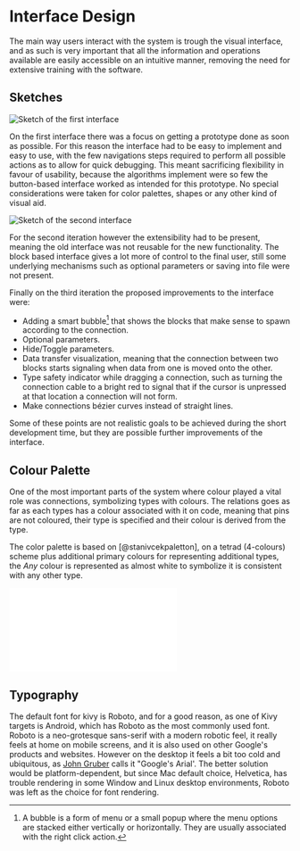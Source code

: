 Interface Design
================

The main way users interact with the system is trough the visual interface, and
as such is very important that all the information and operations available are
easily accessible on an intuitive manner, removing the need for extensive
training with the software.

Sketches
--------
![Sketch of the first interface](images/sketch_1.png)

On the first interface there was a focus on getting a prototype done as soon as
possible.
For this reason the interface had to be easy to implement and easy to use, with
the few navigations steps required to perform all possible actions as to allow
for quick debugging.
This meant sacrificing flexibility in favour of usability, because the
algorithms implement were so few the button-based interface worked as intended
for this prototype.
No special considerations were taken for color palettes,
shapes or any other kind of visual aid.

![Sketch of the second interface](images/sketch_2.png)

For the second iteration however the extensibility had to be present, meaning
the old interface was not reusable for the new functionality.
The block based interface gives a lot more of control to the final user, still
some underlying mechanisms such as optional parameters or saving into file were
not present.

Finally on the third iteration the proposed improvements to the interface were:

* Adding a smart bubble[^bubble] that shows the blocks that make sense to spawn
    according to the connection.
* Optional parameters.
* Hide/Toggle parameters.
* Data transfer visualization, meaning that the connection between two blocks
    starts signaling when data from one is moved onto the other.
* Type safety indicator while dragging a connection, such as turning the
    connection cable to a bright red to signal that if the cursor is unpressed
    at that location a connection will not form.
* Make connections bézier curves instead of straight lines.

Some of these points are not realistic goals to be achieved during the short
development time, but they are possible further improvements of the interface.

Colour Palette
--------------
One of the most important parts of the system where colour played a vital role
was connections, symbolizing types with colours.
The relations goes as far as each types has a colour associated with it on
code, meaning that pins are not coloured, their type is specified and their
colour is derived from the type.

The color palette is based on [@stanivcekpaletton], on a tetrad (4-colours)
scheme plus additional primary colours for representing additional types, the
$Any$ colour is represented as almost white to symbolize it is consistent with
any other type.

![Types colors](images/types.pdf)

Typography
----------
The default font for kivy is Roboto, and for a good reason, as one of Kivy
targets is Android, which has Roboto as the most commonly used font.
Roboto is a neo-grotesque sans-serif with a modern robotic feel, it really
feels at home on mobile screens, and it is also used on other Google's products
and websites.
However on the desktop it feels a bit too cold and ubiquitous, as
[John Gruber](http://daringfireball.net/linked/2011/10/19/roboto-v-helvetica)
calls it "Google's Arial'.
The better solution would be platform-dependent, but since Mac default choice,
Helvetica, has trouble rendering in some Window and Linux desktop environments,
Roboto was left as the choice for font rendering.


[^bubble]: A bubble is a form of menu or a small popup where the menu options
    are stacked either vertically or horizontally. They are usually associated
    with the right click action.
